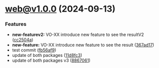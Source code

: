 # web@v1.0.0 (2024-09-13)


### Features

* **new-featurev2:** VO-XX introduce new feature to see the resultV2 ([cc2504a](https://github.com/StreamAMG/turbo-monorepo/commit/cc2504ae0654e1317addaac9e4d2198220a7d11e))
* **new-feature:** VO-XX introduce new feature to see the result ([367ad17](https://github.com/StreamAMG/turbo-monorepo/commit/367ad1757981758e3164a05b567f9839d739c5c3))
* test commit ([fb56af9](https://github.com/StreamAMG/turbo-monorepo/commit/fb56af92068826bb5e1a5bce3caeecfcfbdfadd8))
* update of both packages ([11d8fc3](https://github.com/StreamAMG/turbo-monorepo/commit/11d8fc3ac7ec0820fc68feab86022b59310d49e4))
* update of both packages v3 ([8867061](https://github.com/StreamAMG/turbo-monorepo/commit/88670613c7a531b6548b7e01f57f0770d21a7da5))
